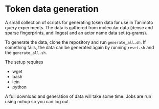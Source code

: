 # Token data generation

A small collection of scripts for generating token data for use in Tanimoto query experiments.
The data is gathered from molecular data (dense and sparse fingerprints, and lingos) and an actor name data set (q-grams).

To generate the data, clone the repository and run `generate_all.sh`. If something fails, the data can be generated again by running `reset.sh` and the `generate_all.sh`.

The setup requires

* wget
* bash
* lein
* python

A full download and generation of data will take some time.
Jobs are run using nohup so you can log out.

